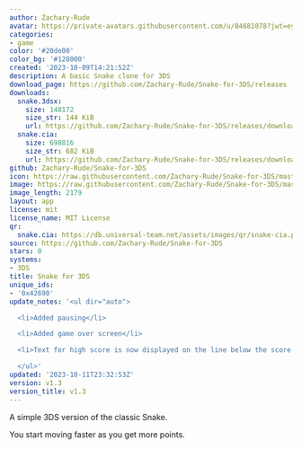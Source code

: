 ```yaml
---
author: Zachary-Rude
avatar: https://private-avatars.githubusercontent.com/u/84681078?jwt=eyJhbGciOiJIUzI1NiIsInR5cCI6IkpXVCJ9.eyJpc3MiOiJnaXRodWIuY29tIiwiYXVkIjoicmF3LmdpdGh1YnVzZXJjb250ZW50LmNvbSIsImtleSI6ImtleTEiLCJleHAiOjE3MzQ2NTc2MDAsIm5iZiI6MTczNDY1NjQwMCwicGF0aCI6Ii91Lzg0NjgxMDc4In0.YwjH6aaCq68JqB68v_fP0742_6hRhDppPe1fhVlZIkw&v=4
categories:
- game
color: '#20de00'
color_bg: '#128000'
created: '2023-10-09T14:21:52Z'
description: A basic Snake clone for 3DS
download_page: https://github.com/Zachary-Rude/Snake-for-3DS/releases
downloads:
  snake.3dsx:
    size: 148172
    size_str: 144 KiB
    url: https://github.com/Zachary-Rude/Snake-for-3DS/releases/download/v1.3/snake.3dsx
  snake.cia:
    size: 698816
    size_str: 682 KiB
    url: https://github.com/Zachary-Rude/Snake-for-3DS/releases/download/v1.3/snake.cia
github: Zachary-Rude/Snake-for-3DS
icon: https://raw.githubusercontent.com/Zachary-Rude/Snake-for-3DS/master/icon.png
image: https://raw.githubusercontent.com/Zachary-Rude/Snake-for-3DS/master/banner.png
image_length: 2179
layout: app
license: mit
license_name: MIT License
qr:
  snake.cia: https://db.universal-team.net/assets/images/qr/snake-cia.png
source: https://github.com/Zachary-Rude/Snake-for-3DS
stars: 0
systems:
- 3DS
title: Snake for 3DS
unique_ids:
- '0x42690'
update_notes: '<ul dir="auto">

  <li>Added pausing</li>

  <li>Added game over screen</li>

  <li>Text for high score is now displayed on the line below the score text</li>

  </ul>'
updated: '2023-10-11T23:32:53Z'
version: v1.3
version_title: v1.3
---
```

A simple 3DS version of the classic Snake.

You start moving faster as you get more points.